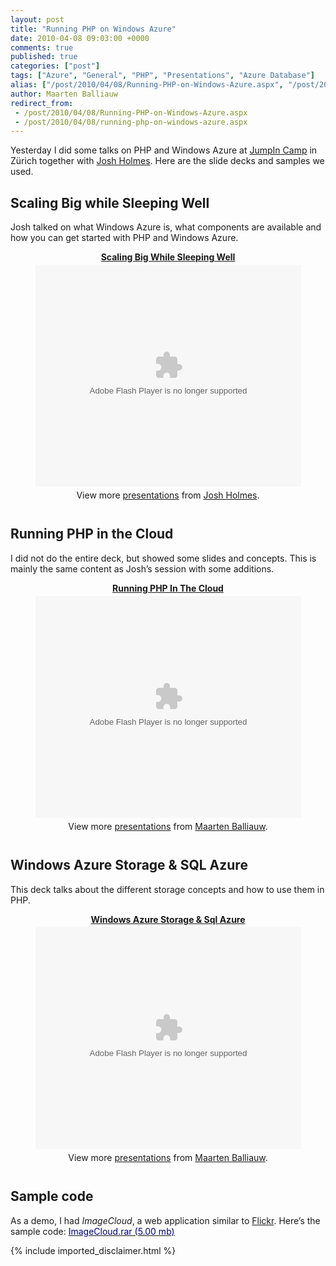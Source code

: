 ```yaml
---
layout: post
title: "Running PHP on Windows Azure"
date: 2010-04-08 09:03:00 +0000
comments: true
published: true
categories: ["post"]
tags: ["Azure", "General", "PHP", "Presentations", "Azure Database"]
alias: ["/post/2010/04/08/Running-PHP-on-Windows-Azure.aspx", "/post/2010/04/08/running-php-on-windows-azure.aspx"]
author: Maarten Balliauw
redirect_from:
 - /post/2010/04/08/Running-PHP-on-Windows-Azure.aspx
 - /post/2010/04/08/running-php-on-windows-azure.aspx
---
```

<p>Yesterday I did some talks on PHP and Windows Azure at <a href="http://www.jumpincamp.com" target="_blank">JumpIn Camp</a> in Z&uuml;rich together with <a href="http://www.joshholmes.com/blog/2010/04/07/php-on-azure-resources/" target="_blank">Josh Holmes</a>. Here are the slide decks and samples we used.</p>
<h2>Scaling Big while Sleeping Well</h2>
<p>Josh talked on what Windows Azure is, what components are available and how you can get started with PHP and Windows Azure.</p>

<div style="width:100%; text-align: center;" id="__ss_3342103"><strong style="display:block;margin:12px 0 4px"><a href="http://www.slideshare.net/joshholmes/scaling-big-while-sleeping-well" title="Scaling Big While Sleeping Well">Scaling Big While Sleeping Well</a></strong><object width="425" height="355"><param name="movie" value="http://static.slidesharecdn.com/swf/ssplayer2.swf?doc=scalingbigwhilesleepingwell-100305045218-phpapp01&stripped_title=scaling-big-while-sleeping-well" /><param name="allowFullScreen" value="true"/><param name="allowScriptAccess" value="always"/><embed src="http://static.slidesharecdn.com/swf/ssplayer2.swf?doc=scalingbigwhilesleepingwell-100305045218-phpapp01&stripped_title=scaling-big-while-sleeping-well" type="application/x-shockwave-flash" allowscriptaccess="always" allowfullscreen="true" width="425" height="355"></embed></object><div style="padding:5px 0 12px">View more <a href="http://www.slideshare.net/">presentations</a> from <a href="http://www.slideshare.net/joshholmes">Josh Holmes</a>.</div></div>

<h2>Running PHP in the Cloud</h2>
<p>I did not do the entire deck, but showed some slides and concepts. This is mainly the same content as Josh&rsquo;s session with some additions.</p>

<div style="width:100%; text-align: center;" id="__ss_3263396"><strong style="display:block;margin:12px 0 4px"><a href="http://www.slideshare.net/maartenba/running-php-in-the-cloud" title="Running PHP In The Cloud">Running PHP In The Cloud</a></strong><object width="425" height="355"><param name="movie" value="http://static.slidesharecdn.com/swf/ssplayer2.swf?doc=runningphpinthecloud-100224041543-phpapp02&stripped_title=running-php-in-the-cloud" /><param name="allowFullScreen" value="true"/><param name="allowScriptAccess" value="always"/><embed src="http://static.slidesharecdn.com/swf/ssplayer2.swf?doc=runningphpinthecloud-100224041543-phpapp02&stripped_title=running-php-in-the-cloud" type="application/x-shockwave-flash" allowscriptaccess="always" allowfullscreen="true" width="425" height="355"></embed></object><div style="padding:5px 0 12px">View more <a href="http://www.slideshare.net/">presentations</a> from <a href="http://www.slideshare.net/maartenba">Maarten Balliauw</a>.</div></div>

<h2>Windows Azure Storage &amp; SQL Azure</h2>
<p>This deck talks about the different storage concepts and how to use them in PHP.</p>

<div style="width:100%; text-align: center;" id="__ss_3656575"><strong style="display:block;margin:12px 0 4px"><a href="http://www.slideshare.net/maartenba/windows-azure-storage-sql-azure" title="Windows Azure Storage &amp; Sql Azure">Windows Azure Storage &amp; Sql Azure</a></strong><object width="425" height="355"><param name="movie" value="http://static.slidesharecdn.com/swf/ssplayer2.swf?doc=windowsazurestorage-sqlazure-100407084100-phpapp02&stripped_title=windows-azure-storage-sql-azure" /><param name="allowFullScreen" value="true"/><param name="allowScriptAccess" value="always"/><embed src="http://static.slidesharecdn.com/swf/ssplayer2.swf?doc=windowsazurestorage-sqlazure-100407084100-phpapp02&stripped_title=windows-azure-storage-sql-azure" type="application/x-shockwave-flash" allowscriptaccess="always" allowfullscreen="true" width="425" height="355"></embed></object><div style="padding:5px 0 12px">View more <a href="http://www.slideshare.net/">presentations</a> from <a href="http://www.slideshare.net/maartenba">Maarten Balliauw</a>.</div></div>

<h2>Sample code</h2>
<p>As a demo, I had <em>ImageCloud</em>, a web application similar to <a href="http://www.flickr.com" target="_blank">Flickr</a>. Here&rsquo;s the sample code: <a href="/files/2010/2/ImageCloud.rar"><span style="color: #000080;">ImageCloud.rar (5.00 mb)</span></a></p>
{% include imported_disclaimer.html %}
